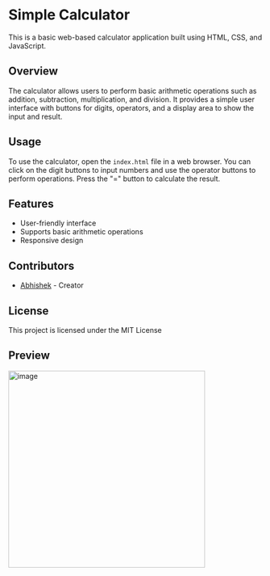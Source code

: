 # Simple Calculator

This is a basic web-based calculator application built using HTML, CSS, and JavaScript.

## Overview

The calculator allows users to perform basic arithmetic operations such as addition, subtraction, multiplication, and division. It provides a simple user interface with buttons for digits, operators, and a display area to show the input and result.


## Usage

To use the calculator, open the `index.html` file in a web browser. You can click on the digit buttons to input numbers and use the operator buttons to perform operations. Press the "=" button to calculate the result.

## Features

- User-friendly interface
- Supports basic arithmetic operations
- Responsive design

## Contributors

- [Abhishek](https://github.com/yourusername) - Creator

## License

This project is licensed under the MIT License 

## Preview 
<img width="390" alt="image" src="https://github.com/Abhisheksur123/calculator/assets/107261617/00546050-b8ec-4fc3-98ac-ec1be6cd3586">

